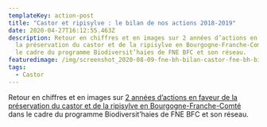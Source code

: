 ```yaml
---
templateKey: action-post
title: "Castor et ripisylve : le bilan de nos actions 2018-2019"
date: 2020-04-27T16:12:55.463Z
description: Retour en chiffres et en images sur 2 années d’actions en faveur de
  la préservation du castor et de la ripisylve en Bourgogne-Franche-Comté dans
  le cadre du programme Biodiversit’haies de FNE BFC et son réseau.
featuredimage: /img/screenshot_2020-08-09-fne-bh-bilan-castor-fne-bh-bilan-castor-pdf.png
tags:
  - Castor
---
```

Retour en chiffres et en images sur [2 années d’actions en faveur de la préservation du castor et de la ripisylve en Bourgogne-Franche-Comté](/img/actions/FNE-BH-BILAN-castor.pdf) dans le cadre du programme Biodiversit’haies de FNE BFC et son réseau.